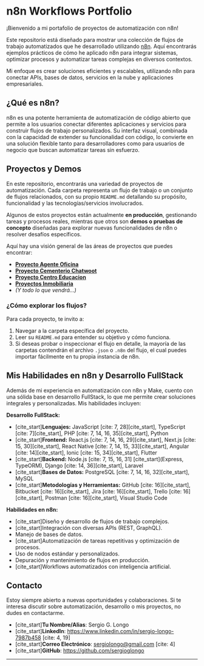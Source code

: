 # n8n Workflows Portfolio

¡Bienvenido a mi portafolio de proyectos de automatización con n8n!

Este repositorio está diseñado para mostrar una colección de flujos de trabajo automatizados que he desarrollado utilizando [n8n](https://n8n.io/). Aquí encontrarás ejemplos prácticos de cómo he aplicado n8n para integrar sistemas, optimizar procesos y automatizar tareas complejas en diversos contextos.

Mi enfoque es crear soluciones eficientes y escalables, utilizando n8n para conectar APIs, bases de datos, servicios en la nube y aplicaciones empresariales.

## ¿Qué es n8n?

n8n es una potente herramienta de automatización de código abierto que permite a los usuarios conectar diferentes aplicaciones y servicios para construir flujos de trabajo personalizados. Su interfaz visual, combinada con la capacidad de extender su funcionalidad con código, lo convierte en una solución flexible tanto para desarrolladores como para usuarios de negocio que buscan automatizar tareas sin esfuerzo.

## Proyectos y Demos

En este repositorio, encontrarás una variedad de proyectos de automatización. Cada carpeta representa un flujo de trabajo o un conjunto de flujos relacionados, con su propio `README.md` detallando su propósito, funcionalidad y las tecnologías/servicios involucrados.

Algunos de estos proyectos están actualmente **en producción**, gestionando tareas y procesos reales, mientras que otros son **demos o pruebas de concepto** diseñadas para explorar nuevas funcionalidades de n8n o resolver desafíos específicos.

Aquí hay una visión general de las áreas de proyectos que puedes encontrar:

* **[Proyecto Agente Oficina](Proyecto%20Agente%20Oficina/)**
* **[Proyecto Cementerio Chatwoot](Proyecto%20Cementerio%20Chatwoot/)**
* **[Proyecto Centro Educacion](Proyecto%20Centro%20Educacion/)**
* **[Proyectos Inmobiliaria](Proyectos%20Inmobiliaria/)**
* *(Y todo lo que vendrá...)*

### ¿Cómo explorar los flujos?

Para cada proyecto, te invito a:

1.  Navegar a la carpeta específica del proyecto.
2.  Leer su `README.md` para entender su objetivo y cómo funciona.
3.  Si deseas probar o inspeccionar el flujo en detalle, la mayoría de las carpetas contendrán el archivo `.json` o `.n8n` del flujo, el cual puedes importar fácilmente en tu propia instancia de n8n.

## Mis Habilidades en n8n y Desarrollo FullStack

Además de mi experiencia en automatización con n8n y Make, cuento con una sólida base en desarrollo FullStack, lo que me permite crear soluciones integrales y personalizadas. Mis habilidades incluyen:

**Desarrollo FullStack:**
* [cite_start]**Lenguajes:** JavaScript [cite: 7, 28][cite_start], TypeScript [cite: 7][cite_start], PHP [cite: 7, 14, 16, 35][cite_start], Python
* [cite_start]**Frontend:** React.js [cite: 7, 14, 16, 29][cite_start], Next.js [cite: 15, 30][cite_start], React Native [cite: 7, 14, 15, 33][cite_start], Angular [cite: 14][cite_start], Ionic [cite: 15, 34][cite_start], Flutter
* [cite_start]**Backend:** Node.js [cite: 7, 15, 16, 31] [cite_start](Express, TypeORM), Django [cite: 14, 36][cite_start], Laravel
* [cite_start]**Bases de Datos:** PostgreSQL [cite: 7, 14, 16, 32][cite_start], MySQL
* [cite_start]**Metodologías y Herramientas:** GitHub [cite: 16][cite_start], Bitbucket [cite: 16][cite_start], Jira [cite: 16][cite_start], Trello [cite: 16][cite_start], Postman [cite: 16][cite_start], Visual Studio Code

**Habilidades en n8n:**
* [cite_start]Diseño y desarrollo de flujos de trabajo complejos.
* [cite_start]Integración con diversas APIs (REST, GraphQL).
* Manejo de bases de datos.
* [cite_start]Automatización de tareas repetitivas y optimización de procesos.
* Uso de nodos estándar y personalizados.
* Depuración y mantenimiento de flujos en producción.
* [cite_start]Workflows automatizados con inteligencia artificial.

## Contacto

Estoy siempre abierto a nuevas oportunidades y colaboraciones. Si te interesa discutir sobre automatización, desarrollo o mis proyectos, no dudes en contactarme.

* [cite_start]**Tu Nombre/Alias**: Sergio G. Longo
* [cite_start]**LinkedIn**: https://www.linkedin.com/in/sergio-longo-7987b458 [cite: 4, 19]
* [cite_start]**Correo Electrónico**: sergiolongo@gmail.com [cite: 4]
* [cite_start]**GitHub**: https://github.com/sergioglongo

---
